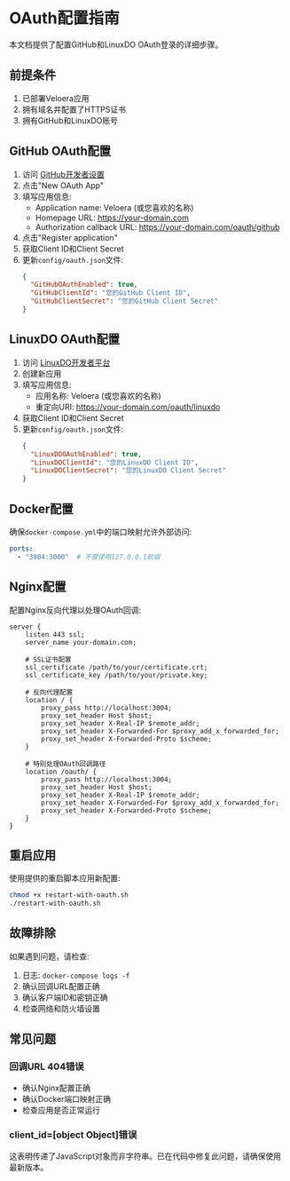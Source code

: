# OAuth配置指南

本文档提供了配置GitHub和LinuxDO OAuth登录的详细步骤。

## 前提条件

1. 已部署Veloera应用
2. 拥有域名并配置了HTTPS证书
3. 拥有GitHub和LinuxDO账号

## GitHub OAuth配置

1. 访问 [GitHub开发者设置](https://github.com/settings/developers)
2. 点击"New OAuth App"
3. 填写应用信息:
   - Application name: Veloera (或您喜欢的名称)
   - Homepage URL: https://your-domain.com
   - Authorization callback URL: https://your-domain.com/oauth/github
4. 点击"Register application"
5. 获取Client ID和Client Secret
6. 更新`config/oauth.json`文件:
   ```json
   {
     "GitHubOAuthEnabled": true,
     "GitHubClientId": "您的GitHub Client ID",
     "GitHubClientSecret": "您的GitHub Client Secret"
   }
   ```

## LinuxDO OAuth配置

1. 访问 [LinuxDO开发者平台](https://connect.linux.do/console/applications)
2. 创建新应用
3. 填写应用信息:
   - 应用名称: Veloera (或您喜欢的名称)
   - 重定向URI: https://your-domain.com/oauth/linuxdo
4. 获取Client ID和Client Secret
5. 更新`config/oauth.json`文件:
   ```json
   {
     "LinuxDOOAuthEnabled": true,
     "LinuxDOClientId": "您的LinuxDO Client ID",
     "LinuxDOClientSecret": "您的LinuxDO Client Secret"
   }
   ```

## Docker配置

确保`docker-compose.yml`中的端口映射允许外部访问:

```yaml
ports:
  - "3004:3000"  # 不要使用127.0.0.1前缀
```

## Nginx配置

配置Nginx反向代理以处理OAuth回调:

```nginx
server {
    listen 443 ssl;
    server_name your-domain.com;
    
    # SSL证书配置
    ssl_certificate /path/to/your/certificate.crt;
    ssl_certificate_key /path/to/your/private.key;
    
    # 反向代理配置
    location / {
        proxy_pass http://localhost:3004;
        proxy_set_header Host $host;
        proxy_set_header X-Real-IP $remote_addr;
        proxy_set_header X-Forwarded-For $proxy_add_x_forwarded_for;
        proxy_set_header X-Forwarded-Proto $scheme;
    }
    
    # 特别处理OAuth回调路径
    location /oauth/ {
        proxy_pass http://localhost:3004;
        proxy_set_header Host $host;
        proxy_set_header X-Real-IP $remote_addr;
        proxy_set_header X-Forwarded-For $proxy_add_x_forwarded_for;
        proxy_set_header X-Forwarded-Proto $scheme;
    }
}
```

## 重启应用

使用提供的重启脚本应用新配置:

```bash
chmod +x restart-with-oauth.sh
./restart-with-oauth.sh
```

## 故障排除

如果遇到问题，请检查:

1. 日志: `docker-compose logs -f`
2. 确认回调URL配置正确
3. 确认客户端ID和密钥正确
4. 检查网络和防火墙设置

## 常见问题

### 回调URL 404错误

- 确认Nginx配置正确
- 确认Docker端口映射正确
- 检查应用是否正常运行

### client_id=[object Object]错误

这表明传递了JavaScript对象而非字符串。已在代码中修复此问题，请确保使用最新版本。 